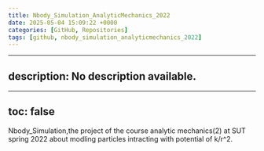 ```yaml
---
title: Nbody_Simulation_AnalyticMechanics_2022
date: 2025-05-04 15:09:22 +0000
categories: [GitHub, Repositories]
tags: [github, nbody_simulation_analyticmechanics_2022]
---
```


---
description: No description available.
---
---
toc: false
---

Nbody_Simulation,the project of the course analytic mechanics(2) at SUT spring 2022 about modling particles intracting with potential of k/r^2.


